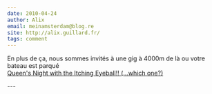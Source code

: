 ```yaml
---
date: 2010-04-24
author: Alix
email: meinamsterdam@blog.re
site: http://alix.guillard.fr/
tags: comment
---
```


<p>En plus de ça, nous sommes invités à une gig à 4000m de là ou votre bateau est parqué<br />
<a href="http://www.facebook.com/event.php?eid=121195891225832">Queen's Night with the Itching Eyeball!! (...which one?)</a></p>
---
